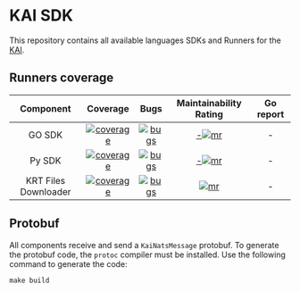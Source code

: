 # KAI SDK

This repository contains all available languages SDKs and Runners for the [KAI](https://github.com/konstellation-io/kai).

## Runners coverage

|      Component       |                       Coverage                       |                       Bugs                       |               Maintainability Rating               |                      Go report                     |
|:--------------------:|:----------------------------------------------------:|:------------------------------------------------:| :------------------------------------------------: | :------------------------------------------------: |
|        GO SDK        | [![coverage][go-sdk-coverage]][go-sdk-coverage-link] | [![bugs][go-sdk-bugs]][go-sdk-bugs-link] | [-![mr][go-sdk-mr]][go-sdk-mr-link] | - |
|        Py SDK        | [![coverage][py-sdk-coverage]][py-sdk-coverage-link] | [![bugs][py-sdk-bugs]][py-sdk-bugs-link] | [-![mr][py-sdk-mr]][py-sdk-mr-link] | - |
| KRT Files Downloader | [![coverage][krt-fd-coverage]][krt-fd-coverage-link] |     [![bugs][krt-fd-bugs]][krt-fd-bugs-link]     |         [![mr][krt-fd-mr]][krt-fd-mr-link]         | - |


[go-sdk-coverage]: https://sonarcloud.io/api/project_badges/measure?project=konstellation-io_go-sdk&metric=coverage
[go-sdk-coverage-link]: https://sonarcloud.io/dashboard?id=konstellation-io_go-sdk
[go-sdk-bugs]: https://sonarcloud.io/api/project_badges/measure?project=konstellation-io_kre_py&metric=bugs
[go-sdk-bugs-link]: https://sonarcloud.io/dashboard?id=konstellation-io_go-sdk
[go-sdk-loc]: https://sonarcloud.io/api/project_badges/measure?project=konstellation-io_go-sdk&metric=ncloc
[go-sdk-loc-link]: https://sonarcloud.io/dashboard?id=konstellation-io_go-sdk
[go-sdk-mr]: https://sonarcloud.io/api/project_badges/measure?project=konstellation-io_go-sdk&metric=sqale_rating
[go-sdk-mr-link]: https://sonarcloud.io/dashboard?id=konstellation-io_go-sdk
[py-sdk-coverage]: https://sonarcloud.io/api/project_badges/measure?project=konstellation-io_py-sdk&metric=coverage
[py-sdk-coverage-link]: https://sonarcloud.io/dashboard?id=konstellation-io_py-sdk
[py-sdk-bugs]: https://sonarcloud.io/api/project_badges/measure?project=konstellation-io_kre_py&metric=bugs
[py-sdk-bugs-link]: https://sonarcloud.io/dashboard?id=konstellation-io_py-sdk
[py-sdk-loc]: https://sonarcloud.io/api/project_badges/measure?project=konstellation-io_py-sdk&metric=ncloc
[py-sdk-loc-link]: https://sonarcloud.io/dashboard?id=konstellation-io_py-sdk
[py-sdk-mr]: https://sonarcloud.io/api/project_badges/measure?project=konstellation-io_py-sdk&metric=sqale_rating
[py-sdk-mr-link]: https://sonarcloud.io/dashboard?id=konstellation-io_py-sdk
[krt-fd-coverage]: https://sonarcloud.io/api/project_badges/measure?project=konstellation-io_krt_files_downloader&metric=coverage
[krt-fd-coverage-link]: https://sonarcloud.io/dashboard?id=konstellation-io_krt_files_downloader
[krt-fd-bugs]: https://sonarcloud.io/api/project_badges/measure?project=konstellation-io_krt_files_downloader&metric=bugs
[krt-fd-bugs-link]: https://sonarcloud.io/dashboard?id=konstellation-io_krt_files_downloader
[krt-fd-loc]: https://sonarcloud.io/api/project_badges/measure?project=konstellation-io_krt_files_downloader&metric=ncloc
[krt-fd-loc-link]: https://sonarcloud.io/dashboard?id=konstellation-io_krt_files_downloader
[krt-fd-mr]: https://sonarcloud.io/api/project_badges/measure?project=konstellation-io_krt_files_downloader&metric=sqale_rating
[krt-fd-mr-link]: https://sonarcloud.io/dashboard?id=konstellation-io_krt_files_downloader

## Protobuf

All components receive and send a `KaiNatsMessage` protobuf.
To generate the protobuf code, the `protoc` compiler must be installed.
Use the following command to generate the code:

```
make build
```
